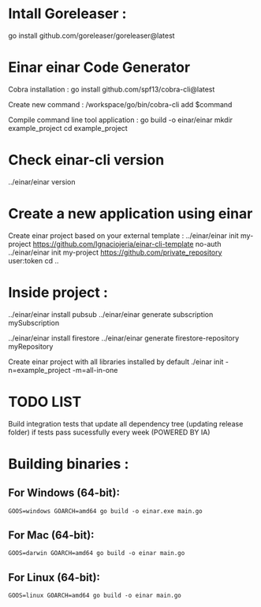 # Intall Goreleaser :
go install github.com/goreleaser/goreleaser@latest

# Einar einar Code Generator

Cobra installation :
go install github.com/spf13/cobra-cli@latest

Create new command :
/workspace/go/bin/cobra-cli add $command

Compile command line tool application : 
go build -o einar/einar
mkdir example_project
cd example_project

# Check einar-cli version
../einar/einar version

# Create a new application using einar
Create einar project based on your external template : 
../einar/einar init my-project https://github.com/Ignaciojeria/einar-cli-template no-auth
../einar/einar init my-project https://github.com/private_repository user:token
cd ..

# Inside project :
../einar/einar install pubsub
../einar/einar generate subscription mySubscription

../einar/einar install firestore
../einar/einar generate firestore-repository myRepository

Create einar project with all libraries installed by default
./einar init -n=example_project -m=all-in-one

# TODO LIST
Build integration tests that update all dependency tree (updating release folder) if tests pass sucessfully every week (POWERED BY IA)


# Building binaries : 

## For Windows (64-bit):
    GOOS=windows GOARCH=amd64 go build -o einar.exe main.go

## For Mac (64-bit):
    GOOS=darwin GOARCH=amd64 go build -o einar main.go

## For Linux (64-bit):
    GOOS=linux GOARCH=amd64 go build -o einar main.go
